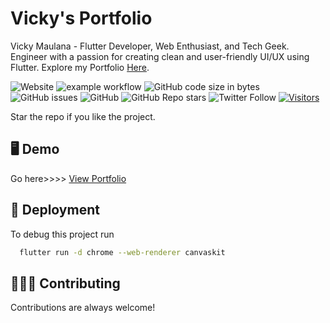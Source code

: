 # Vicky's Portfolio

<!-- ![Vicky Portfolio Banner](images/vickyIndex.jpg) -->

Vicky Maulana - Flutter Developer, Web Enthusiast, and Tech Geek. Engineer with a passion for creating clean and user-friendly UI/UX using Flutter.
Explore my Portfolio [Here](https://electyrion.github.io).

![Website](https://img.shields.io/website?down_message=offline&up_message=online&url=https%3A%2F%2Felectyrion.github.io)
![example workflow](https://github.com/electyrion/electyrion.github.io/actions/workflows/web.yml/badge.svg)
![GitHub code size in bytes](https://img.shields.io/github/languages/code-size/electyrion/electyrion.github.io)
![GitHub issues](https://img.shields.io/github/issues/electyrion/electyrion.github.io)
![GitHub](https://img.shields.io/github/license/electyrion/electyrion.github.io)
![GitHub Repo stars](https://img.shields.io/github/stars/electyrion/electyrion.github.io?style=social)
![Twitter Follow](https://img.shields.io/twitter/follow/electyrion?style=social)
[![Visitors](https://api.visitorbadge.io/api/combined?path=https%3A%2F%2Fgithub.com%2Felectyrion%2Felectyrion.github.io&label=Visitors&countColor=%23263759&style=flat)](https://visitorbadge.io/status?path=https%3A%2F%2Fgithub.com%2Felectyrion%2Felectyrion.github.io)

Star the repo if you like the project.

## 🖥️ Demo

Go here>>>> [View Portfolio](https://electyrion.github.io)

## 🚀 Deployment

To debug this project run

```bash
  flutter run -d chrome --web-renderer canvaskit
```

## 👩🏻‍💻 Contributing

Contributions are always welcome!
